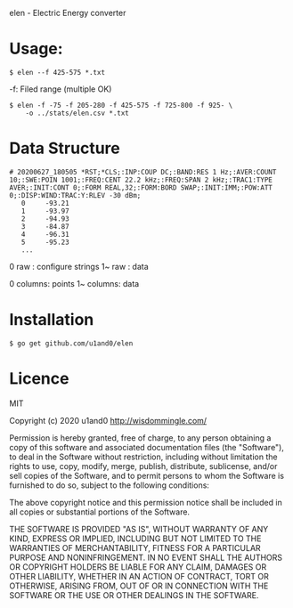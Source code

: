 elen - Electric Energy converter

# Usage:
```
$ elen --f 425-575 *.txt
```

-f: Filed range (multiple OK)

```
$ elen -f -75 -f 205-280 -f 425-575 -f 725-800 -f 925- \
    -o ../stats/elen.csv *.txt
```

# Data Structure
```
# 20200627_180505 *RST;*CLS;:INP:COUP DC;:BAND:RES 1 Hz;:AVER:COUNT 10;:SWE:POIN 1001;:FREQ:CENT 22.2 kHz;:FREQ:SPAN 2 kHz;:TRAC1:TYPE AVER;:INIT:CONT 0;:FORM REAL,32;:FORM:BORD SWAP;:INIT:IMM;:POW:ATT 0;:DISP:WIND:TRAC:Y:RLEV -30 dBm;
   0     -93.21
   1     -93.97
   2     -94.93
   3     -84.87
   4     -96.31
   5     -95.23
   ...
```

0  raw : configure strings
1~ raw : data

0  columns: points
1~ columns: data


# Installation

```
$ go get github.com/u1and0/elen
```


# Licence
MIT

Copyright (c) 2020 u1and0
http://wisdommingle.com/

Permission is hereby granted, free of charge, to any person obtaining a
copy of this software and associated documentation files (the
"Software"), to deal in the Software without restriction, including
without limitation the rights to use, copy, modify, merge, publish,
distribute, sublicense, and/or sell copies of the Software, and to
permit persons to whom the Software is furnished to do so, subject to
the following conditions:

The above copyright notice and this permission notice shall be
included in all copies or substantial portions of the Software.

THE SOFTWARE IS PROVIDED "AS IS", WITHOUT WARRANTY OF ANY KIND,
EXPRESS OR IMPLIED, INCLUDING BUT NOT LIMITED TO THE WARRANTIES OF
MERCHANTABILITY, FITNESS FOR A PARTICULAR PURPOSE AND
NONINFRINGEMENT. IN NO EVENT SHALL THE AUTHORS OR COPYRIGHT HOLDERS BE
LIABLE FOR ANY CLAIM, DAMAGES OR OTHER LIABILITY, WHETHER IN AN ACTION
OF CONTRACT, TORT OR OTHERWISE, ARISING FROM, OUT OF OR IN CONNECTION
WITH THE SOFTWARE OR THE USE OR OTHER DEALINGS IN THE SOFTWARE.

